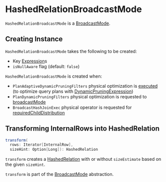 # HashedRelationBroadcastMode

`HashedRelationBroadcastMode` is a [BroadcastMode](BroadcastMode.md).

## Creating Instance

`HashedRelationBroadcastMode` takes the following to be created:

* <span id="key"> Key [Expression](../expressions/Expression.md)s
* <span id="isNullAware"> `isNullAware` flag (default: `false`)

`HashedRelationBroadcastMode` is created when:

* `PlanAdaptiveDynamicPruningFilters` physical optimization is [executed](../physical-optimizations/PlanAdaptiveDynamicPruningFilters.md) (to optimize query plans with [DynamicPruningExpression](../expressions/DynamicPruningExpression.md))
* `PlanDynamicPruningFilters` physical optimization is requested to [broadcastMode](../physical-optimizations/PlanDynamicPruningFilters.md#broadcastMode)
* `BroadcastHashJoinExec` physical operator is requested for [requiredChildDistribution](BroadcastHashJoinExec.md#requiredChildDistribution)

## <span id="transform"> Transforming InternalRows into HashedRelation

```scala
transform(
  rows: Iterator[InternalRow],
  sizeHint: Option[Long]): HashedRelation
```

`transform` creates a [HashedRelation](HashedRelation.md#apply) with or without `sizeEstimate` based on the given `sizeHint`.

`transform` is part of the [BroadcastMode](BroadcastMode.md#transform) abstraction.

